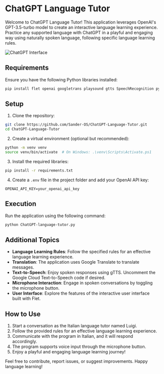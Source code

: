 # ChatGPT Language Tutor

Welcome to ChatGPT Language Tutor! This application leverages OpenAI's GPT-3.5-turbo model to create an interactive language learning experience. Practice any supported language with ChatGPT in a playful and engaging way using naturally spoken language, following specific language learning rules.

![ChatGPT Interface](https://raw.githubusercontent.com/Sander-OS/ChatGPT-language-tutor/main/ChatGPT-language-tutor.png=x250)

## Requirements
Ensure you have the following Python libraries installed:

```bash
pip install flet openai googletrans playsound gtts SpeechRecognition python-dotenv
```

## Setup

1. Clone the repository:

```bash
git clone https://github.com/Sander-OS/ChatGPT-Language-Tutor.git
cd ChatGPT-Language-Tutor
```

2. Create a virtual environment (optional but recommended):

```bash
python -m venv venv
source venv/bin/activate  # On Windows: .\venv\Scripts\Activate.ps1
```

3. Install the required libraries:

```bash
pip install -r requirements.txt
```

4. Create a `.env` file in the project folder and add your OpenAI API key:

```
OPENAI_API_KEY=your_openai_api_key
```

## Execution

Run the application using the following command:

```bash
python ChatGPT-language-tutor.py
```


## Additional Topics

- **Language Learning Rules**: Follow the specified rules for an effective language learning experience.
- **Translation**: The application uses Google Translate to translate messages.
- **Text-to-Speech**: Enjoy spoken responses using gTTS. Uncomment the Google Cloud Text-to-Speech code if desired.
- **Microphone Interaction**: Engage in spoken conversations by toggling the microphone button.
- **User Interface**: Explore the features of the interactive user interface built with Flet.

## How to Use

1. Start a conversation as the Italian language tutor named Luigi.
2. Follow the provided rules for an effective language learning experience.
3. Communicate with the program in Italian, and it will respond accordingly.
4. The program supports voice input through the microphone button.
5. Enjoy a playful and engaging language learning journey!

Feel free to contribute, report issues, or suggest improvements. Happy language learning!

